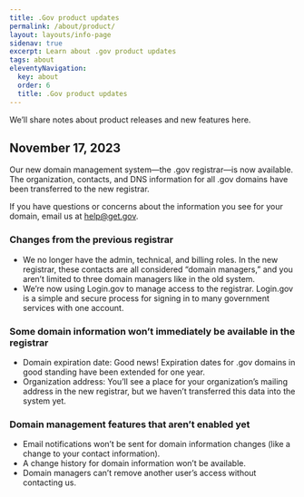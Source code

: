 ```yaml
---
title: .Gov product updates
permalink: /about/product/
layout: layouts/info-page
sidenav: true
excerpt: Learn about .gov product updates
tags: about
eleventyNavigation:
  key: about
  order: 6
  title: .Gov product updates
---  
```


We’ll share notes about product releases and new features here.

## November 17, 2023

Our new domain management system—the .gov registrar—is now available. The organization, contacts, and DNS information for all .gov domains have been transferred to the new registrar. 

If you have questions or concerns about the information you see for your domain, email us at help@get.gov.

### Changes from the previous registrar
- We no longer have the admin, technical, and billing roles. In the new registrar, these contacts are all considered “domain managers,” and you aren’t limited to three domain managers like in the old system.
- We’re now using Login.gov to manage access to the registrar. Login.gov is a simple and secure process for signing in to many government services with one account.

### Some domain information won’t immediately be available in the registrar
- Domain expiration date: Good news! Expiration dates for .gov domains in good standing have been extended for one year.
- Organization address: You’ll see a place for your organization’s mailing address in the new registrar, but we haven’t transferred this data into the system yet.

### Domain management features that aren’t enabled yet
- Email notifications won’t be sent for domain information changes (like a change to your contact information).
- A change history for domain information won’t be available.
- Domain managers can’t remove another user’s access without contacting us.
